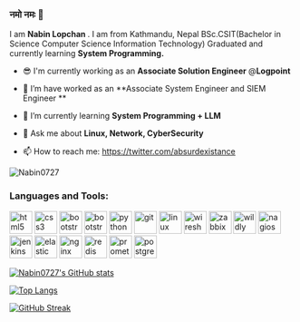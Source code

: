 ### नमो नमः 🙏



I am <b>Nabin Lopchan </b>. I am from Kathmandu, Nepal BSc.CSIT(Bachelor in Science Computer Science Information Technology) Graduated and currently learning <strong><b>System Programming</strong>.</b>

- 😎 I'm currently working as an **Associate Solution Engineer** @**Logpoint**
- 🔭 I’m have worked as an **Associate System Engineer and SIEM Engineer **

- 🌱 I’m currently learning **System Programming  +  LLM**

- 💬 Ask me about **Linux, Network, CyberSecurity**

- 📫 How to reach me: https://twitter.com/absurdexistance

<p align="left"> <img src="https://komarev.com/ghpvc/?username=Nabin0727" alt="Nabin0727" /> </p>

<h3 align="left">Languages and Tools:</h3>
<p align="left"><img src="https://www.vectorlogo.zone/logos/w3_html5/w3_html5-icon.svg" alt="html5" width="40" height="40"/> 
<img src="https://www.vectorlogo.zone/logos/w3_css/w3_css-icon.svg" alt="css3" width="40" height="40"/>
<img src="https://www.vectorlogo.zone/logos/getbootstrap/getbootstrap-icon.svg" alt="bootstrap" width="40" height="40"/>
<img src="https://www.vectorlogo.zone/logos/gnu_bash/gnu_bash-icon.svg" alt="bootstrap" width="40" height="40"/>
<img src="https://www.vectorlogo.zone/logos/python/python-icon.svg" alt="python" width="40" height="40"/>
<img src="https://www.vectorlogo.zone/logos/git-scm/git-scm-icon.svg" alt="git" width="40" height="40"/>
<img src="https://www.vectorlogo.zone/logos/linux/linux-icon.svg" alt="linux" width="40" height="40"/>
<img src="https://www.vectorlogo.zone/logos/wireshark/wireshark-icon.svg" alt="wireshark" width="40" height="40"/>
<img src="https://www.vectorlogo.zone/logos/zabbix/zabbix-icon.svg" alt="zabbix" width="40" height="40"/>
<img src="https://www.vectorlogo.zone/logos/wildfly/wildfly-icon.svg" alt="wildly" width="40" height="40"/>
<img src="https://www.vectorlogo.zone/logos/nagios/nagios-icon.svg" alt="nagios" width="40" height="40"/>
<img src="https://www.vectorlogo.zone/logos/jenkins/jenkins-icon.svg" alt="jenkins" width="40" height="40"/>
<img src="https://www.vectorlogo.zone/logos/elastic/elastic-icon.svg" alt="elastic" width="40" height="40"/>
<img src="https://www.vectorlogo.zone/logos/nginx/nginx-icon.svg" alt="nginx" width="40" height="40"/>
<img src="https://www.vectorlogo.zone/logos/redis/redis-icon.svg" alt="redis" width="40" height="40"/>
<img src="https://www.vectorlogo.zone/logos/prometheusio/prometheusio-icon.svg" alt="prometheuios" width="40" height="40"/>
<img src="https://www.vectorlogo.zone/logos/postgresql/postgresql-icon.svg" alt="postgres" width="40" height="40"/>
</p>

[![Nabin0727's GitHub stats](https://github-readme-stats.vercel.app/api?username=Nabin0727)](https://github.com/anuraghazra/github-readme-stats)

[![Top Langs](https://github-readme-stats.spielers.vercel.app/api/top-langs/?username=Nabin0727&layout=compact&theme=dracula)](https://github.com/Nabin0727/github-readme-stats)

[![GitHub Streak](https://github-readme-streak-stats.herokuapp.com?user=Nabin0727&theme=dracula&date_format=M%20j%5B%2C%20Y%5D)](https://git.io/streak-stats)
